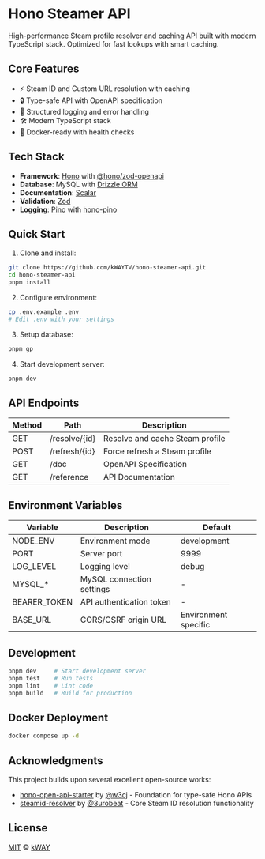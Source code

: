 # Hono Steamer API

High-performance Steam profile resolver and caching API built with modern TypeScript stack. Optimized for fast lookups with smart caching.

## Core Features

- ⚡ Steam ID and Custom URL resolution with caching
- 🔒 Type-safe API with OpenAPI specification
- 📝 Structured logging and error handling
- 🛠️ Modern TypeScript stack
- 🚀 Docker-ready with health checks

## Tech Stack

- **Framework**: [Hono](https://hono.dev/) with [@hono/zod-openapi](https://github.com/honojs/middleware)
- **Database**: MySQL with [Drizzle ORM](https://orm.drizzle.team/)
- **Documentation**: [Scalar](https://guides.scalar.com/scalar/introduction)
- **Validation**: [Zod](https://zod.dev/)
- **Logging**: [Pino](https://getpino.io/) with [hono-pino](https://github.com/maou-shonen/hono-pino)

## Quick Start

1. Clone and install:

```sh
git clone https://github.com/kWAYTV/hono-steamer-api.git
cd hono-steamer-api
pnpm install
```

2. Configure environment:

```sh
cp .env.example .env
# Edit .env with your settings
```

3. Setup database:

```sh
pnpm gp
```

4. Start development server:

```sh
pnpm dev
```

## API Endpoints

| Method | Path          | Description                     |
| ------ | ------------- | ------------------------------- |
| GET    | /resolve/{id} | Resolve and cache Steam profile |
| POST   | /refresh/{id} | Force refresh a Steam profile   |
| GET    | /doc          | OpenAPI Specification           |
| GET    | /reference    | API Documentation               |

## Environment Variables

| Variable     | Description               | Default              |
| ------------ | ------------------------- | -------------------- |
| NODE_ENV     | Environment mode          | development          |
| PORT         | Server port               | 9999                 |
| LOG_LEVEL    | Logging level             | debug                |
| MYSQL\_\*    | MySQL connection settings | -                    |
| BEARER_TOKEN | API authentication token  | -                    |
| BASE_URL     | CORS/CSRF origin URL      | Environment specific |

## Development

```sh
pnpm dev     # Start development server
pnpm test    # Run tests
pnpm lint    # Lint code
pnpm build   # Build for production
```

## Docker Deployment

```sh
docker compose up -d
```

## Acknowledgments

This project builds upon several excellent open-source works:

- [hono-open-api-starter](https://github.com/w3cj/hono-open-api-starter) by [@w3cj](https://github.com/w3cj) - Foundation for type-safe Hono APIs
- [steamid-resolver](https://github.com/3urobeat/node-steamid-resolver) by [@3urobeat](https://github.com/3urobeat) - Core Steam ID resolution functionality

## License

[MIT](LICENSE) © [kWAY](https://github.com/kWAYTV)
